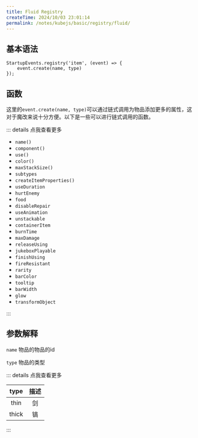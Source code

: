 ```yaml
---
title: Fluid Registry
createTime: 2024/10/03 23:01:14
permalink: /notes/kubejs/basic/registry/fluid/
---
```


## 基本语法

```JS
StartupEvents.registry('item', (event) => {
    event.create(name, type)
});
```

## 函数

这里的`event.create(name, type)`可以通过链式调用为物品添加更多的属性，这对于魔改来说十分方便。以下是一些可以进行链式调用的函数。

::: details 点我查看更多

- `name()`
- `component()`
- `use()`
- `color()`
- `maxStackSize()`
- `subtypes`
- `createItemProperties()`
- `useDuration`
- `hurtEnemy`
- `food`
- `disableRepair`
- `useAnimation`
- `unstackable`
- `containerItem`
- `burnTime`
- `maxDamage`
- `releaseUsing`
- `jukeboxPlayable`
- `finishUsing`
- `fireResistant`
- `rarity`
- `barColor`
- `tooltip`
- `barWidth`
- `glow`
- `transformObject`

:::

## 参数解释

`name` 物品的物品的id

`type` 物品的类型

::: details 点我查看更多

|type|描述|
|:-:|:-:|
|thin|剑|
|thick|镐|

:::
